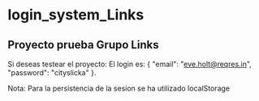 # login_system_Links
## Proyecto prueba Grupo Links

Si deseas testear el proyecto: El login es: {
    "email": "eve.holt@reqres.in",
    "password": "cityslicka"
    }.
    
Nota: Para la persistencia de la sesion se ha utilizado localStorage
